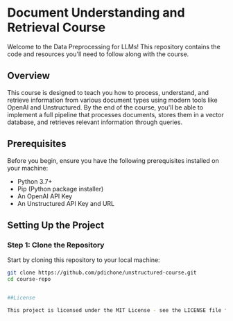 <!-- @format -->

# Document Understanding and Retrieval Course

Welcome to the Data Preprocessing for LLMs! This repository contains the code and resources you'll need to follow along with the course.

## Overview

This course is designed to teach you how to process, understand, and retrieve information from various document types using modern tools like OpenAI and Unstructured. By the end of the course, you'll be able to implement a full pipeline that processes documents, stores them in a vector database, and retrieves relevant information through queries.

## Prerequisites

Before you begin, ensure you have the following prerequisites installed on your machine:

- Python 3.7+
- Pip (Python package installer)
- An OpenAI API Key
- An Unstructured API Key and URL

## Setting Up the Project

### Step 1: Clone the Repository

Start by cloning this repository to your local machine:

```bash
git clone https://github.com/pdichone/unstructured-course.git
cd course-repo


##License

This project is licensed under the MIT License - see the LICENSE file for details.
```

